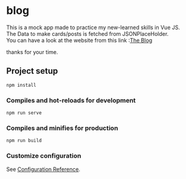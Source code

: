 # blog

This is a mock app made to practice my new-learned skills in Vue JS.\
The Data to make cards/posts is fetched from JSONPlaceHolder.\
You can have a look at the website from this link :[The Blog](https://blog-vue-js-five.vercel.app/)


thanks for your time.

## Project setup
```
npm install
```

### Compiles and hot-reloads for development
```
npm run serve
```

### Compiles and minifies for production
```
npm run build
```

### Customize configuration
See [Configuration Reference](https://cli.vuejs.org/config/).
